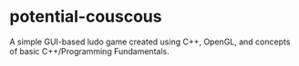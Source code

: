 # potential-couscous
A simple GUI-based ludo game created using C++, OpenGL, and concepts of basic C++/Programming Fundamentals.
